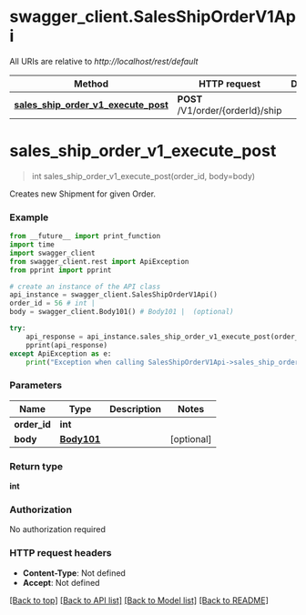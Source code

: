 # swagger_client.SalesShipOrderV1Api

All URIs are relative to *http://localhost/rest/default*

Method | HTTP request | Description
------------- | ------------- | -------------
[**sales_ship_order_v1_execute_post**](SalesShipOrderV1Api.md#sales_ship_order_v1_execute_post) | **POST** /V1/order/{orderId}/ship | 


# **sales_ship_order_v1_execute_post**
> int sales_ship_order_v1_execute_post(order_id, body=body)



Creates new Shipment for given Order.

### Example 
```python
from __future__ import print_function
import time
import swagger_client
from swagger_client.rest import ApiException
from pprint import pprint

# create an instance of the API class
api_instance = swagger_client.SalesShipOrderV1Api()
order_id = 56 # int | 
body = swagger_client.Body101() # Body101 |  (optional)

try: 
    api_response = api_instance.sales_ship_order_v1_execute_post(order_id, body=body)
    pprint(api_response)
except ApiException as e:
    print("Exception when calling SalesShipOrderV1Api->sales_ship_order_v1_execute_post: %s\n" % e)
```

### Parameters

Name | Type | Description  | Notes
------------- | ------------- | ------------- | -------------
 **order_id** | **int**|  | 
 **body** | [**Body101**](Body101.md)|  | [optional] 

### Return type

**int**

### Authorization

No authorization required

### HTTP request headers

 - **Content-Type**: Not defined
 - **Accept**: Not defined

[[Back to top]](#) [[Back to API list]](../README.md#documentation-for-api-endpoints) [[Back to Model list]](../README.md#documentation-for-models) [[Back to README]](../README.md)

